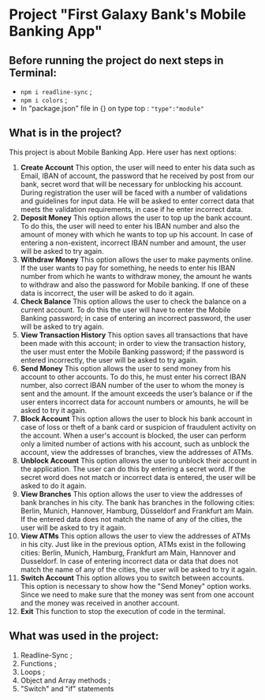 # Project "First Galaxy Bank's Mobile Banking App"
## Before running the project do next steps in Terminal:
- `npm i readline-sync` ;
- `npm i colors` ;
- In "package.json" file in {} on type top : `"type":"module"`

## What is in the project?
This project is about Mobile Banking App. Here user has next options:
1. **Create Account** 
This option, the user will need to enter his data such as Email, IBAN of account, the password that he received by post from our bank, secret word that will be necessary for unblocking his account. During registration the user will be faced with a number of validations and guidelines for input data. He will be asked to enter correct data that meets the validation requirements, in case if he enter incorrect data. 
2. **Deposit Money**
This option allows the user to top up the bank account. To do this, the user will need to enter his IBAN number and also the amount of money with which he wants to top up his account. In case of entering a non-existent, incorrect IBAN number and amount, the user will be asked to try again.
3. **Withdraw Money**
This option allows the user to make payments online. If the user wants to pay for something, he needs to enter his IBAN number from which he wants to withdraw money, the amount he wants to withdraw and also the password for Mobile banking. If one of these data is incorrect, the user will be asked to do it again.
4. **Check Balance**
This option allows the user to check the balance on a current account. To do this the user will have to enter the Mobile Banking password; in case of entering an incorrect password, the user will be asked to try again.
5. **View Transaction History**
This option saves all transactions that have been made with this account; in order to view the transaction history, the user must enter the Mobile Banking password; if the password is entered incorrectly, the user will be asked to try again.
6. **Send Money**
This option allows the user to send money from his account to other accounts. To do this, he must enter his correct IBAN number, also correct IBAN number of the user to whom the money is sent and the amount. If the amount exceeds the user’s balance or if the user enters incorrect data for account numbers or amounts, he will be asked to try it again.
7. **Block Account**
This option allows the user to block his bank account in case of loss or theft of a bank card or suspicion of fraudulent activity on the account. When a user's account is blocked, the user can perform only a limited number of actions with his account, such as unblock the account, view the addresses of branches, view the addresses of ATMs.
8. **Unblock Account**
This option allows the user to unblock their account in the application. The user can do this by entering a secret word. If the secret word does not match or incorrect data is entered, the user will be asked to do it again.
9. **View Branches**
This option allows the user to view the addresses of bank branches in his city. The bank has branches in the following cities: Berlin, Munich, Hannover, Hamburg, Düsseldorf and Frankfurt am Main. If the entered data does not match the name of any of the cities, the user will be asked to try it again.
10. **View ATMs**
This option allows the user to view the addresses of ATMs in his city. Just like in the previous option, ATMs exist in the following cities: Berlin, Munich, Hamburg, Frankfurt am Main, Hannover and Dusseldorf. In case of entering incorrect data or data that does not match the name of any of the cities, the user will be asked to try it again.
11. **Switch Account**
This option allows you to switch between accounts. This option is necessary to show how the "Send Money" option works. Since we need to make sure that the money was sent from one account and the money was received in another account.
12. **Exit**
This function to stop the execution of code in the terminal.
## What was used in the project:
1. Readline-Sync ;
2. Functions ;
3. Loops ;
4. Object and Array methods ;
5. "Switch" and "if" statements